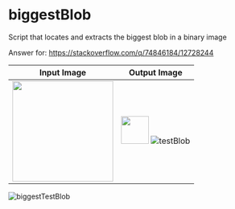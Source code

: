 # biggestBlob
Script that locates and extracts the biggest blob in a binary image

Answer for: https://stackoverflow.com/q/74846184/12728244

|        Input Image        |Output Image             |
----------------------------|---------------------------|
|<img src="https://user-images.githubusercontent.com/8327505/169427886-9f06aa8b-a4f0-4e38-9779-207243dcdacd.jpg" width="200"/>|<img src="https://user-images.githubusercontent.com/8327505/169427894-890cb1e2-b8eb-49ef-9271-252ee68df8c8.png" width="55"/> ![testBlob](https://user-images.githubusercontent.com/8327505/209040892-e5503181-e4bc-42f6-990a-a22b98ee3017.png)
![biggestTestBlob](https://user-images.githubusercontent.com/8327505/209040895-4859c513-c3bc-47cb-9a77-0eb656d86c36.png)
